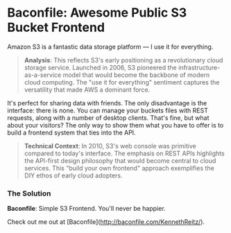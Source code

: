 # Baconfile: Awesome Public S3 Bucket Frontend

Amazon S3 is a fantastic data storage platform — I use it for everything.

> **Analysis**: This reflects S3's early positioning as a revolutionary cloud storage service. Launched in 2006, S3 pioneered the infrastructure-as-a-service model that would become the backbone of modern cloud computing. The "use it for everything" sentiment captures the versatility that made AWS a dominant force.

 It's perfect for sharing data with friends. The only disadvantage is the interface: there is none. You can manage your buckets files with REST requests, along with a number of desktop clients. That's fine, but what about your visitors? The only way to show them what you have to offer is to build a frontend system that ties into the API.

> **Technical Context**: In 2010, S3's web console was primitive compared to today's interface. The emphasis on REST APIs highlights the API-first design philosophy that would become central to cloud services. This "build your own frontend" approach exemplifies the DIY ethos of early cloud adopters.


### The Solution

 **Baconfile**: Simple S3 Frontend. You'll never be happier.

 Check out me out at \[Baconfile](http://baconfile.com/KennethReitz/).

